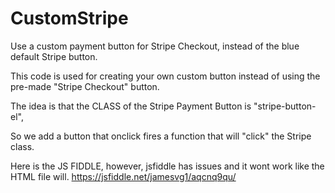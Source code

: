 # CustomStripe
Use a custom payment button for Stripe Checkout, instead of the blue default Stripe button. 

This code is used for creating your own custom button instead of using the pre-made "Stripe Checkout" button.

The idea is that the CLASS of the Stripe Payment Button is "stripe-button-el",

So we add a button that onclick fires a function that will "click" the Stripe class.


Here is the JS FIDDLE, however, jsfiddle has issues and it wont work like the HTML file will. 
https://jsfiddle.net/jamesvg1/aqcnq9qu/

